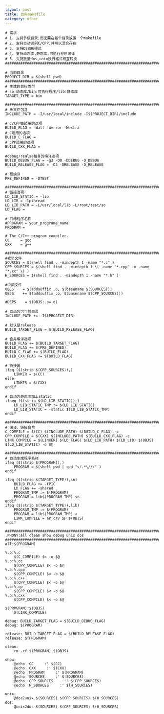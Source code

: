 ```yaml
---
layout: post
title: 自用makefile
category: other
---
```

	
	# 需求
	# 1. 支持多级目录,而无需在每个目录放置一个makefile
	# 2. 支持自动识别C/CPP,并可以混合存在
	# 3. 支持DEBUG模式
	# 4. 支持动态库,静态库,可执行程序编译
	# 5. 支持批量dos,unix换行格式相互转换
	###########################################################################

	# 当前目录
	PROJECT_DIR = $(shell pwd)
	###########################################################################
	# 生成的目标类型
	# so:动态库/bin:可执行程序/lib:静态库
	TARGET_TYPE = bin

	###########################################################################
	# 头文件包含
	INCLUDE_PATH = -I/usr/local/include -I$(PROJECT_DIR)/include 

	# C/CPP都适用的选项
	BUILD_FLAG = -Wall -Werror -Wextra 
	# C适用的选项
	BUILD_C_FLAG =
	# CPP适用的选项
	BUILD_CXX_FLAG =

	#debug/realse相关的编译选项
	BUILD_DEBUG_FLAG = -g3 -O0 -DDEBUG -D_DEBUG
	BUILD_RELEASE_FLAG = -O3 -DRELEASE -D_RELEASE

	# 预编译
	PRE_DEFINED = -DTEST 

	###########################################################################
	# 链接选项
	LD_LIB_STATIC = -lso
	LD_LIB = -lpthread
	LD_LIB_PATH = -L/usr/local/lib -L/root/test/so
	LD_FLAG = 

	# 目标程序名称
	#PROGRAM = your_programe_name
	PROGRAM =

	# The C/C++ program compiler.
	CC     = gcc
	CXX    = g++

	###########################################################################
	#枚举文件
	SOURCES = $(shell find . -mindepth 1 -name "*.c" )
	CPP_SOURCES = $(shell find . -mindepth 1 \( -name "*.cpp" -o -name "*.cc" \) )
	H_SOURCES = $(shell find . -mindepth 1 -name "*.h" )

	#中间文件
	OBJS    = $(addsuffix .o, $(basename $(SOURCES)))
	OBJS    += $(addsuffix .o, $(basename $(CPP_SOURCES)))

	#DEPS    = $(OBJS:.o=.d)

	# 自动包含当前目录
	INCLUDE_PATH += -I$(PROJECT_DIR)

	# 默认是release
	BUILD_TARGET_FLAG = $(BUILD_RELEASE_FLAG)

	# 合并编译选项
	BUILD_FLAG += $(BUILD_TARGET_FLAG)
	BUILD_FLAG += $(PRE_DEFINED)
	BUILD_C_FLAG += $(BUILD_FLAG)
	BUILD_CXX_FLAG += $(BUILD_FLAG)

	# 链接器
	ifeq ($(strip $(CPP_SOURCES)),)
		LINKER = $(CC)
	else
		LINKER = $(CXX)
	endif

	# 自动为静态库加上static
	ifneq ($(strip $(LD_LIB_STATIC)),)
		LD_LIB_STATIC_TMP := $(LD_LIB_STATIC)
		LD_LIB_STATIC = -static $(LD_LIB_STATIC_TMP)
	endif

	###########################################################################
	# 编译，链接命令
	C_COMPILE = $(CC) $(INCLUDE_PATH) $(BUILD_C_FLAG) -c
	CPP_COMPILE = $(CXX) $(INCLUDE_PATH) $(BUILD_CXX_FLAG) -c
	LINK_COMPILE = $(LINKER) $(LD_FLAG) $(LD_LIB_PATH) $(LD_LIB) $(OBJS) $(LD_LIB_STATIC) -o $@

	###########################################################################
	# 自动生成程序名称
	ifeq ($(strip $(PROGRAM)),)
		PROGRAM = $(shell pwd | sed "s/.*\///" )
	endif

	ifeq ($(strip $(TARGET_TYPE)),so)
		BUILD_FLAG += -fPIC
		LD_FLAG += -shared
		PROGRAM_TMP := $(PROGRAM)
		PROGRAM = lib$(PROGRAM_TMP).so
	endif
	ifeq ($(strip $(TARGET_TYPE)),lib)
		PROGRAM_TMP := $(PROGRAM)
		PROGRAM = lib$(PROGRAM_TMP).a
		LINK_COMPILE = ar crv $@ $(OBJS)
	endif

	###########################################################################
	.PHONY:all clean show debug unix dos
	###########################################################################
	all:$(PROGRAM)

	%.o:%.c
		$(C_COMPILE) $< -o $@
	%.o:%.cc
		$(CPP_COMPILE) $< -o $@
	%.o:%.cpp
		$(CPP_COMPILE) $< -o $@
	%.o:%.c++
		$(CPP_COMPILE) $< -o $@
	%.o:%.cp
		$(CPP_COMPILE) $< -o $@
	%.o:%.cxx
		$(CPP_COMPILE) $< -o $@

	$(PROGRAM):$(OBJS)
		$(LINK_COMPILE)

	debug: BUILD_TARGET_FLAG = $(BUILD_DEBUG_FLAG)
	debug: $(PROGRAM)

	release: BUILD_TARGET_FLAG = $(BUILD_RELEASE_FLAG)
	release: $(PROGRAM)

	clean:
		rm -rf $(PROGRAM) $(OBJS)

	show:
		@echo 'CC     :' $(CC)
		@echo 'CXX     :' $(CXX)
		@echo 'PROGRAM     :' $(PROGRAM)
		@echo 'SOURCES     :' $(SOURCES)
		@echo 'CPP_SOURCES     :' $(CPP_SOURCES)
		@echo 'H_SOURCES     :' $(H_SOURCES)

	unix:
		@dos2unix $(SOURCES) $(CPP_SOURCES) $(H_SOURCES)
	dos:
		@unix2dos $(SOURCES) $(CPP_SOURCES) $(H_SOURCES)


